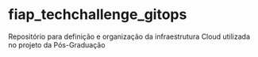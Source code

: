 # fiap_techchallenge_gitops
Repositório para definição e organização da infraestrutura Cloud utilizada no projeto da Pós-Graduação

